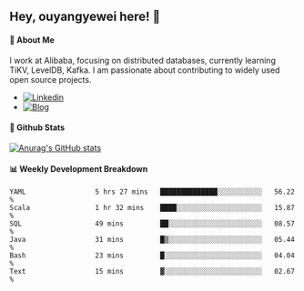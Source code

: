 ## Hey, ouyangyewei here! :wave:

#### :rocket: About Me
I work at Alibaba, focusing on distributed databases, currently learning TiKV, LevelDB, Kafka. I am passionate about contributing to widely used open source projects.

- [![Linkedin](https://img.shields.io/badge/LinkedIn-ouyangyewei-blue)](https://www.linkedin.com/in/ouyangyewei/)
- [![Blog](https://img.shields.io/badge/Blog-yeweiouyang-orange)](https://blog.csdn.net/yeweiouyang)

#### :star2: Github Stats
[![Anurag's GitHub stats](https://github-readme-stats.vercel.app/api?username=ouyangyewei&show_icons=true&cache_seconds=3600&theme=tokyonight)](https://github.com/anuraghazra/github-readme-stats)

#### :bar_chart: Weekly Development Breakdown
<!--START_SECTION:waka-->

```text
YAML                 5 hrs 27 mins   ██████████████░░░░░░░░░░░   56.22 %
Scala                1 hr 32 mins    ████░░░░░░░░░░░░░░░░░░░░░   15.87 %
SQL                  49 mins         ██░░░░░░░░░░░░░░░░░░░░░░░   08.57 %
Java                 31 mins         █▒░░░░░░░░░░░░░░░░░░░░░░░   05.44 %
Bash                 23 mins         █░░░░░░░░░░░░░░░░░░░░░░░░   04.04 %
Text                 15 mins         ▓░░░░░░░░░░░░░░░░░░░░░░░░   02.67 %
```

<!--END_SECTION:waka-->
